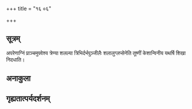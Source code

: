 +++
title = "१६ ०६"

+++
## सूत्रम्
अपरेणाग्निं प्राञ्चमुपवेश्य त्रेण्या शलल्या त्रिभिर्दर्भपुञ्जीलैः शलालुग्लप्सेनेति तूष्णीं केशान्विनीय यथर्षि शिखा निदधाति।
## अनाकुला

## गृह्यतात्पर्यदर्शनम्

